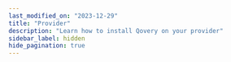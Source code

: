 ```yaml
---
last_modified_on: "2023-12-29"
title: "Provider"
description: "Learn how to install Qovery on your provider"
sidebar_label: hidden
hide_pagination: true
---
```




